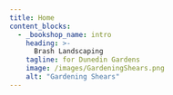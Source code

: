 ```yaml
---
title: Home
content_blocks:
  - _bookshop_name: intro
    heading: >-
      Brash Landscaping
    tagline: for Dunedin Gardens
    image: /images/GardeningShears.png
    alt: "Gardening Shears"
---
```


